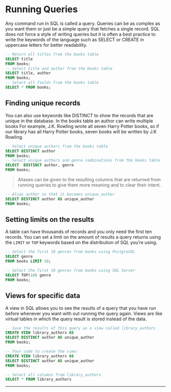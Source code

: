 # Running Queries
Any command run in SQL is called a query. Queries can be as complex as you want them or just be a simple query that fetches a single record. SQL does not force a style of writing queries but it is often a best practice to write the keywords of the language such as SELECT or CREATE in uppercase letters for better readability. 

```SQL
-- Return all titles from the books table
SELECT title
FROM books;
-- Select title and author from the books table
SELECT title, author
FROM books;
-- Select all fields from the books table
SELECT * FROM books;
```

## Finding unique records
You can also use keywords like DISTINCT to show the records that are unique in the database. In the books table an author can write multiple books For example, J.K. Rowling wrote all seven Harry Potter books, so if our library has all Harry Potter books, seven books will be written by J.K Rowling.

```SQL
-- Select unique authors from the books table
SELECT DISTINCT author 
FROM books;
-- Select unique authors and genre combinations from the books table
SELECT  DISTINCT author, genre
FROM books;
```

> Aliases can be given to the resulting columns that are returned from running queries to give them more meaning and to clear their intent.

```SQL
-- Alias author so that it becomes unique_author
SELECT DISTINCT author AS unique_author
FROM books;
```

## Setting limits on the results
A table can have thousands of records and you only need the first ten records. You can set a limit on the amount of results a query returns using the `LIMIT` or `TOP` keywords based on the distribution of SQL you’re using.

```SQL
-- Select the first 10 genres from books using PostgreSQL
SELECT genre 
FROM books LIMIT 10;

-- Select the first 10 genres from books using SQL Server
SELECT TOP(10) genre 
FROM books;
```

## Views for specific data
A view in SQL allows you to see the results of a query that you have run before whenever you want with out running the query again. Views are like virtual tables in which the query result is stored instead of the data.

```SQL
-- Save the results of this query as a view called library_authors
CREATE VIEW library_authors AS
SELECT DISTINCT author AS unique_author
FROM books;

-- Your code to create the view:
CREATE VIEW library_authors AS
SELECT DISTINCT author AS unique_author
FROM books;

-- Select all columns from library_authors
SELECT * FROM library_authors 
```

---
